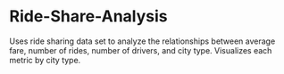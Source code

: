 # Ride-Share-Analysis
Uses ride sharing data set to analyze the relationships between average fare, number of rides, number of drivers, and city type. Visualizes each metric by city type.
